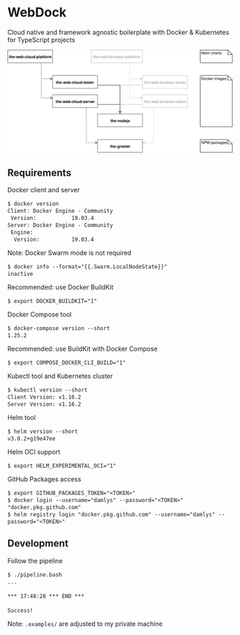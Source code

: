 WebDock
===

Cloud native and framework agnostic boilerplate with Docker & Kubernetes for TypeScript projects

<p align="center">
  <img alt="Project structure diagram" src="docs/project-structure-diagram.svg?sanitize=true">
</p>

## Requirements

Docker client and server

```console
$ docker version
Client: Docker Engine - Community
 Version:           19.03.4
Server: Docker Engine - Community
 Engine:
  Version:          19.03.4
```

Note: Docker Swarm mode is not required

```console
$ docker info --format="{{.Swarm.LocalNodeState}}"
inactive
```

Recommended: use Docker BuildKit

```console
$ export DOCKER_BUILDKIT="1"
```

Docker Compose tool

```console
$ docker-compose version --short
1.25.2
```

Recommended: use BuildKit with Docker Compose

```console
$ export COMPOSE_DOCKER_CLI_BUILD="1"
```

Kubectl tool and Kubernetes cluster

```console
$ kubectl version --short
Client Version: v1.16.2
Server Version: v1.16.2
```

Helm tool

```console
$ helm version --short
v3.0.2+g19e47ee
```

Helm OCI support

```console
$ export HELM_EXPERIMENTAL_OCI="1"
```

GitHub Packages access

```console
$ export GITHUB_PACKAGES_TOKEN="<TOKEN>"
$ docker login --username="damlys" --password="<TOKEN>" "docker.pkg.github.com"
$ helm registry login "docker.pkg.github.com" --username="damlys" --password="<TOKEN>"
```

## Development

Follow the pipeline

```console
$ ./pipeline.bash
...

*** 17:48:28 *** END ***

Success!
```

Note: `.examples/` are adjusted to my private machine
